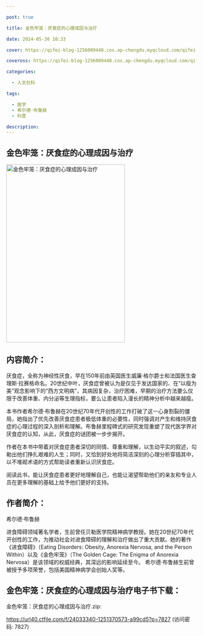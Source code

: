 ```yaml
---

post: true

title: 金色牢笼：厌食症的心理成因与治疗

date: 2024-05-30 10:33

cover: https://qifei-blog-1256009448.cos.ap-chengdu.myqcloud.com/qifei-blog/s34423036.jpg

coveross: https://qifei-blog-1256009448.cos.ap-chengdu.myqcloud.com/qifei-blog/s34423036.jpg

categories:

  - 人文社科

tags:

  - 医学
  - 希尔德·布鲁赫
  - 科普

description:
---
```


## 金色牢笼：厌食症的心理成因与治疗

<img alt="金色牢笼：厌食症的心理成因与治疗" class="aligncenter loading" data-was-processed="true" decoding="async" fetchpriority="high" height="471" src="https://qifei-blog-1256009448.cos.ap-chengdu.myqcloud.com/qifei-blog/s34423036.jpg" style="cursor: zoom-in;" width="314"/>

## 内容简介：

厌食症，全称为神经性厌食，早在150年前由英国医生威廉·格尔爵士和法国医生查理斯·拉赛格命名。20世纪中叶，厌食症曾被认为是仅见于发达国家的、在“以瘦为美”观念影响下的“西方文明病”，其病因复杂，治疗困难，早期的治疗方法要么仅限于改善体重、内分泌等生理指标，要么让患者陷入漫长的精神分析中越来越瘦。

本书作者希尔德·布鲁赫在20世纪70年代开创性的工作打破了这一心身割裂的僵局，她指出了优先改善厌食症患者极低体重的必要性，同时强调对产生和维持厌食症的心理过程的深入剖析和理解。布鲁赫里程碑式的研究发现重塑了现代医学界对厌食症的认知，从此，厌食症的谜团被一步步揭开。

作者在本书中带着对厌食症患者深切的同情、尊重和理解，以生动平实的叙述，勾勒出他们挣扎艰难的人生；同时，又恰到好处地将简洁深刻的心理分析穿插其中，以不堆砌术语的方式帮助读者重新认识厌食症。

阅读此书，能让厌食症患者更好地理解自己，也能让渴望帮助他们的亲友和专业人员在更多理解的基础上给予他们更好的支持。

## 作者简介：

希尔德·布鲁赫

进食障碍领域著名学者，生前曾任贝勒医学院精神病学教授。她在20世纪70年代开创性的工作，为推动社会对进食障碍的理解和治疗做出了重大贡献。她的著作《进食障碍》（Eating Disorders: Obesity, Anorexia Nervosa, and the Person Within）以及《金色牢笼》（The Golden Cage: The Enigma of Anorexia Nervosa）是该领域的权威经典，其深远的影响延续至今。 希尔德·布鲁赫生前曾被授予多项荣誉，包括美国精神病学会创始人奖等。

## 金色牢笼：厌食症的心理成因与治疗电子书下载：

金色牢笼：厌食症的心理成因与治疗.zip: 

https://url40.ctfile.com/f/24033340-1251370573-a99cd5?p=7827 (访问密码: 7827)
